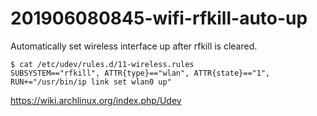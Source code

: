 # 201906080845-wifi-rfkill-auto-up

Automatically set wireless interface up after rfkill is cleared.

```
$ cat /etc/udev/rules.d/11-wireless.rules
SUBSYSTEM=="rfkill", ATTR{type}=="wlan", ATTR{state}=="1", RUN+="/usr/bin/ip link set wlan0 up"
```

https://wiki.archlinux.org/index.php/Udev